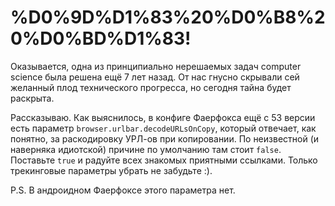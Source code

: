 # %D0%9D%D1%83%20%D0%B8%20%D0%BD%D1%83!

Оказывается, одна из принципиально нерешаемых задач computer science была решена ещё 7 лет назад. От нас гнусно скрывали сей желанный плод технического прогресса, но сегодня тайна будет раскрыта.

Рассказываю. Как выяснилось, в конфиге Фаерфокса ещё с 53 версии есть параметр `browser.urlbar.decodeURLsOnCopy`, который отвечает, как понятно, за раскодировку УРЛ-ов при копировании. По неизвестной (и наверняка идиотской) причине по умолчанию там стоит `false`. Поставьте `true` и радуйте всех знакомых приятными ссылками. Только трекинговые параметры убрать не забудьте :).

P.S. В андроидном Фаерфоксе этого параметра нет.
